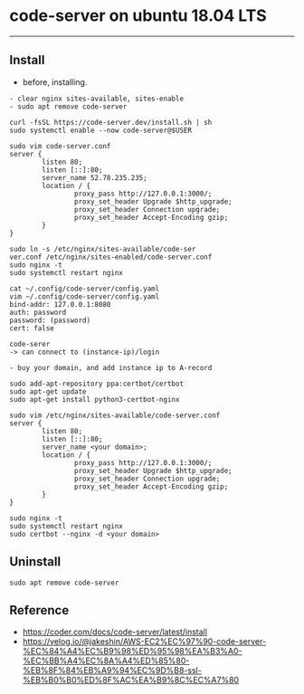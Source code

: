 # code-server on ubuntu 18.04 LTS

- - -

## Install

- before, installing.
~~~
- clear nginx sites-available, sites-enable
- sudo apt remove code-server
~~~

~~~
curl -fsSL https://code-server.dev/install.sh | sh
sudo systemctl enable --now code-server@$USER

sudo vim code-server.conf
server {
        listen 80;
        listen [::]:80;
        server_name 52.78.235.235;
        location / {
                proxy_pass http://127.0.0.1:3000/;
                proxy_set_header Upgrade $http_upgrade;
                proxy_set_header Connection upgrade;
                proxy_set_header Accept-Encoding gzip;
        }
}
~~~

~~~
sudo ln -s /etc/nginx/sites-available/code-ser
ver.conf /etc/nginx/sites-enabled/code-server.conf
sudo nginx -t
sudo systemctl restart nginx

cat ~/.config/code-server/config.yaml
vim ~/.config/code-server/config.yaml
bind-addr: 127.0.0.1:8080
auth: password
password: (password)
cert: false

code-serer
-> can connect to (instance-ip)/login
~~~

~~~
- buy your domain, and add instance ip to A-record

sudo add-apt-repository ppa:certbot/certbot
sudo apt-get update
sudo apt-get install python3-certbot-nginx

sudo vim /etc/nginx/sites-available/code-server.conf
server {
        listen 80;
        listen [::]:80;
        server_name <your domain>;
        location / {
                proxy_pass http://127.0.0.1:3000/;
                proxy_set_header Upgrade $http_upgrade;
                proxy_set_header Connection upgrade;
                proxy_set_header Accept-Encoding gzip;
        }
}

sudo nginx -t
sudo systemctl restart nginx
sudo certbot --nginx -d <your domain>
~~~


## Uninstall

~~~
sudo apt remove code-server
~~~

## Reference

- https://coder.com/docs/code-server/latest/install
- https://velog.io/@jakeshin/AWS-EC2%EC%97%90-code-server-%EC%84%A4%EC%B9%98%ED%95%98%EA%B3%A0-%EC%BB%A4%EC%8A%A4%ED%85%80-%EB%8F%84%EB%A9%94%EC%9D%B8-ssl-%EB%B0%B0%ED%8F%AC%EA%B9%8C%EC%A7%80


